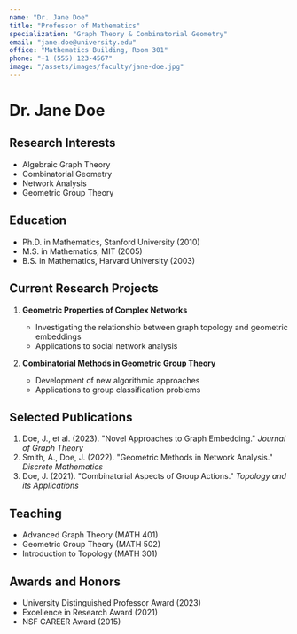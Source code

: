 ```yaml
---
name: "Dr. Jane Doe"
title: "Professor of Mathematics"
specialization: "Graph Theory & Combinatorial Geometry"
email: "jane.doe@university.edu"
office: "Mathematics Building, Room 301"
phone: "+1 (555) 123-4567"
image: "/assets/images/faculty/jane-doe.jpg"
---
```


# Dr. Jane Doe

## Research Interests
- Algebraic Graph Theory
- Combinatorial Geometry
- Network Analysis
- Geometric Group Theory

## Education
- Ph.D. in Mathematics, Stanford University (2010)
- M.S. in Mathematics, MIT (2005)
- B.S. in Mathematics, Harvard University (2003)

## Current Research Projects
1. **Geometric Properties of Complex Networks**
   - Investigating the relationship between graph topology and geometric embeddings
   - Applications to social network analysis

2. **Combinatorial Methods in Geometric Group Theory**
   - Development of new algorithmic approaches
   - Applications to group classification problems

## Selected Publications
1. Doe, J., et al. (2023). "Novel Approaches to Graph Embedding." *Journal of Graph Theory*
2. Smith, A., Doe, J. (2022). "Geometric Methods in Network Analysis." *Discrete Mathematics*
3. Doe, J. (2021). "Combinatorial Aspects of Group Actions." *Topology and its Applications*

## Teaching
- Advanced Graph Theory (MATH 401)
- Geometric Group Theory (MATH 502)
- Introduction to Topology (MATH 301)

## Awards and Honors
- University Distinguished Professor Award (2023)
- Excellence in Research Award (2021)
- NSF CAREER Award (2015)